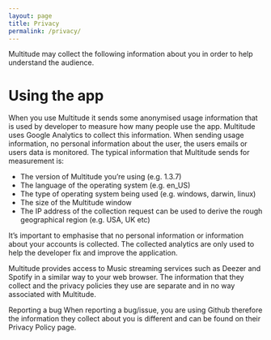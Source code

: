 ```yaml
---
layout: page
title: Privacy
permalink: /privacy/
---
```


Multitude may collect the following information about you in order to help understand the audience.

# Using the app
When you use Multitude it sends some anonymised usage information that is used by developer to measure how many people use the app. Multitude uses Google Analytics to collect this information. When sending usage information, no personal information about the user, the users emails or users data is monitored. The typical information that Multitude sends for measurement is:

* The version of Multitude you’re using (e.g. 1.3.7)
* The language of the operating system (e.g. en_US)
* The type of operating system being used (e.g. windows, darwin, linux)
* The size of the Multitude window
* The IP address of the collection request can be used to derive the rough geographical region (e.g. USA, UK etc)

It’s important to emphasise that no personal information or information about your accounts is collected. The collected analytics are only used to help the developer fix and improve the application.

Multitude provides access to Music streaming services such as Deezer and Spotify in a similar way to your web browser. The information that they collect and the privacy policies they use are separate and in no way associated with Multitude.

Reporting a bug
When reporting a bug/issue, you are using Github therefore the information they collect about you is different and can be found on their Privacy Policy page.
